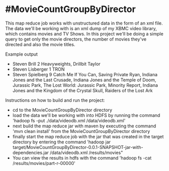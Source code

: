 #MovieCountGroupByDirector
==========================

This map reduce job works with unstructured data in the form of an xml file. The data we'll be working with is an xml dump of my XBMC video library, which contains movies and TV Shows. In this project we'll be doing a simple query to get only the movie directors, the number of movies they've directed and also the movie titles.

Example output
- Steven Brill      2	Heavyweights, Drillbit Taylor
- Steven Lisberger	1	TRON
- Steven Spielberg	9	Catch Me If You Can, Saving Private Ryan, Indiana Jones and the Last Crusade, Indiana Jones and the Temple of Doom, Jurassic Park, The Lost World: Jurassic Park, Minority Report, Indiana Jones and the Kingdom of the Crystal Skull, Raiders of the Lost Ark

Instructions on how to build and run the project:
- cd to the MovieCountGroupByDirector directory
- load the data we'll be working with into HDFS by running the command 'hadoop fs -put ./data/videodb.xml /data/videodb.xml'
- next build the map reduce jar with maven by executing the command 'mvn clean install' from the MovieCountGroupByDirector directory
- finally start the map reduce job with the jar that was created in the target directory by entering the command 'hadoop jar target/MovieCountGroupByDirector-0.0.1-SNAPSHOT-jar-with-dependencies.jar /data/videodb.xml /results/movies"
- You can view the results in hdfs with the command 'hadoop fs -cat /results/movies/part-r-00000'
